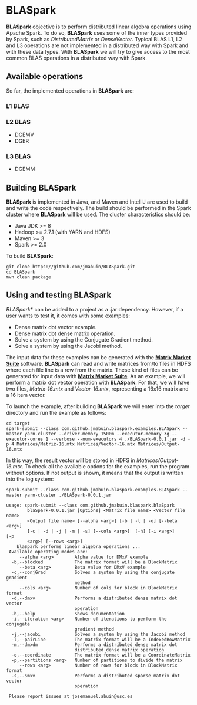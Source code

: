 # BLASpark
**BLASpark** objective is to perform distributed linear algebra operations using Apache Spark. To do so, **BLASpark** uses some of the inner types provided by Spark, such as _DistributedMatrix_ or _DenseVector_. Typical BLAS L1, L2 and L3 operations are not implemented in a distributed way with Spark and with these data types. With **BLASpark** we will try to give access to the most common BLAS operations in a distributed way with Spark.

## Available operations
So far, the implemented operations in **BLASpark** are:

### L1 BLAS

### L2 BLAS

 - DGEMV
 - DGER

### L3 BLAS

 - DGEMM

## Building BLASpark
**BLASpark** is implemented in Java, and Maven and IntellIJ are used to build and write the code respectively. The build should be performed in the Spark cluster where **BLASpark** will be used. The cluster characteristics should be:
                                                                                                               
 - Java JDK >= 8
 - Hadoop >= 2.7.1 (with YARN and HDFS)
 - Maven >= 3
 - Spark >= 2.0

To build **BLASpark**:                                                                                                                

    git clone https://github.com/jmabuin/BLASpark.git
    cd BLASpark
    mvn clean package

## Using and testing BLASpark
*BLASpark** can be added to a project as a .jar dependency. However, if a user wants to test it, it comes with some examples:

 - Dense matrix dot vector example.
 - Dense matrix dot dense matrix operation.
 - Solve a system by using the Conjugate Gradient method.
 - Solve a system by using the Jacobi method.

The input data for these examples can be generated with the [**Matrix Market Suite**](https://github.com/jmabuin/matrix-market-suite) software. **BLASpark** can read and write matrices from/to files in HDFS where each file line is a row from the matrix. These kind of files can be generated for input data with [**Matrix Market Suite**](https://github.com/jmabuin/matrix-market-suite). As an example, we will perform a matrix dot vector operation with **BLASpark**. For that, we will have two files, _Matrix-16.mtx_ and _Vector-16.mtx_, representing a 16x16 matrix and a 16 item vector.

To launch the example, after building **BLASpark** we will enter into the _target_ directory and run the example as follows:

    cd target
    spark-submit --class com.github.jmabuin.blaspark.examples.BLASpark --master yarn-cluster --driver-memory 1500m --executor-memory 3g --executor-cores 1 --verbose --num-executors 4 ./BLASpark-0.0.1.jar -d -p 4 Matrices/Matriz-16.mtx Matrices/Vector-16.mtx Matrices/Output-16.mtx

In this way, the result vector will be stored in HDFS in _Matrices/Output-16.mtx_. To check all the available options for the examples, run the program without options. If not output is shown, it means that the output is written into the log system:

    spark-submit --class com.github.jmabuin.blaspark.examples.BLASpark --master yarn-cluster ./BLASpark-0.0.1.jar
    
    usage: spark-submit --class com.github.jmabuin.blaspark.blaSpark
            blaSpark-0.0.1.jar [Options] <Matrix file name> <Vector file name>
            <Output file name> [--alpha <arg>] [-b | -l | -o] [--beta <arg>]
            [-c | -d | -j | -m | -s] [--cols <arg>]  [-h] [-i <arg>]     [-p
            <arg>] [--rows <arg>]
     	blaSpark performs linear algebra operations ...
     Available operating modes are:
         --alpha <arg>        Alpha value for DMxV example
      -b,--blocked            The matrix format will be a BlockMatrix
         --beta <arg>         Beta value for DMxV example
      -c,--conjGrad           Solves a system by using the conjugate gradient
                              method
         --cols <arg>         Number of cols for block in BlockMatrix format
      -d,--dmxv               Performs a distributed dense matrix dot vector
                              operation
      -h,--help               Shows documentation
      -i,--iteration <arg>    Number of iterations to perform the conjugate
                              gradient method
      -j,--jacobi             Solves a system by using the Jacobi method
      -l,--pairLine           The matrix format will be a IndexedRowMatrix
      -m,--dmxdm              Performs a distributed dense matrix dot
                              distributed dense matrix operation
      -o,--coordinate         The matrix format will be a CoordinateMatrix
      -p,--partitions <arg>   Number of partitions to divide the matrix
         --rows <arg>         Number of rows for block in BlockMatrix format
      -s,--smxv               Performs a distributed sparse matrix dot vector
                              operation
     
     Please report issues at josemanuel.abuin@usc.es